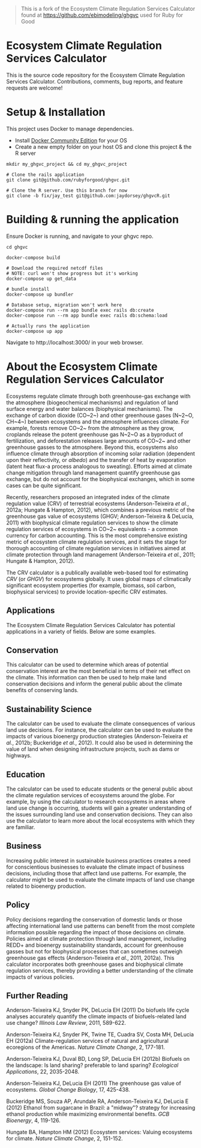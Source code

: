 > This is a fork of the Ecosystem Climate Regulation Services Calculator
> found at https://github.com/ebimodeling/ghgvc used for Ruby for Good

# Ecosystem Climate Regulation Services Calculator

This is the source code repository for the Ecosystem Climate Regulation
Services Calculator. Contributions, comments, bug reports, and
feature requests are welcome!

# Setup & Installation

This project uses Docker to manage dependencies.

* Install [Docker Community Edition](https://store.docker.com/search?offering=community&type=edition) for your OS
* Create a new empty folder on your host OS and clone this project &amp; the R server

```
mkdir my_ghgvc_project && cd my_ghgvc_project

# Clone the rails application
git clone git@github.com/rubyforgood/ghgvc.git

# Clone the R server. Use this branch for now
git clone -b fix/jay_test git@github.com:jaydorsey/ghgvcR.git
```

# Building & running the application

Ensure Docker is running, and navigate to your ghgvc repo.

```
cd ghgvc

docker-compose build

# Download the required netcdf files
# NOTE: curl won't show progress but it's working
docker-compose up get_data

# bundle install
docker-compose up bundler

# Database setup, migration won't work here
docker-compose run --rm app bundle exec rails db:create
docker-compose run --rm app bundle exec rails db:schema:load

# Actually runs the application
docker-compose up app
```

Navigate to http://localhost:3000/ in your web browser.

# About the Ecosystem Climate Regulation Services Calculator

Ecosystems regulate climate through both greenhouse-gas exchange with
the atmosphere (biogeochemical mechanisms) and regulation of land
surface energy and water balances (biophysical mechanisms). The exchange
of carbon dioxide (CO~2~) and other greenhouse gases (N~2~O, CH~4~)
between ecosystems and the atmosphere influences climate. For example,
forests remove CO~2~ from the atmosphere as they grow, croplands release
the potent greenhouse gas N~2~O as a byproduct of fertilization, and
deforestation releases large amounts of CO~2~ and other greenhouse
gasses to the atmosphere. Beyond this, ecosystems also influence climate
through absorption of incoming solar radiation (dependent upon their
reflectivity, or *albedo*) and the transfer of heat by evaporation
(latent heat flux-a process analogous to sweating). Efforts aimed at
climate change mitigation through land management quantify greenhouse
gas exchange, but do not account for the biophysical exchanges, which in
some cases can be quite significant.

Recently, researchers proposed an integrated index of the climate
regulation value (CRV) of terrestrial ecosystems (Anderson-Teixeira *et
al.*, 2012a; Hungate & Hampton, 2012), which combines a previous metric
of the greenhouse gas value of ecosystems (GHGV; Anderson-Teixeira &
DeLucia, 2011) with biophysical climate regulation services to show the
climate regulation services of ecosystems in CO~2~ equivalents - a
common currency for carbon accounting. This is the most comprehensive
existing metric of ecosystem climate regulation services, and it sets
the stage for thorough accounting of climate regulation services in
initiatives aimed at climate protection through land management
(Anderson-Teixeira *et al.*, 2011; Hungate & Hampton, 2012).

The CRV calculator is a publically available web-based tool for
estimating *CRV* (or *GHGV*) for ecosystems globally. It uses global
maps of climatically significant ecosystem properties (for example,
biomass, soil carbon, biophysical services) to provide location-specific
CRV estimates.

## Applications

The Ecosystem Climate Regulation Services Calculator has potential
applications in a variety of fields. Below are some examples.

## Conservation

This calculator can be used to determine which areas of potential
conservation interest are the most beneficial in terms of their net
effect on the climate. This information can then be used to help make
land conservation decisions and inform the general public about the
climate benefits of conserving lands.

## Sustainability Science

The calculator can be used to evaluate the climate consequences of
various land use decisions. For instance, the calculator can be used to
evaluate the impacts of various bioenergy production strategies
(Anderson-Teixeira *et al.*, 2012b; Buckeridge *et al.*, 2012). It could
also be used in determining the value of land when designing
infrastructure projects, such as dams or highways.

## Education

The calculator can be used to educate students or the general public
about the climate regulation services of ecosystems around the globe.
For example, by using the calculator to research ecosystems in areas
where land use change is occurring, students will gain a greater
understanding of the issues surrounding land use and conservation
decisions. They can also use the calculator to learn more about the
local ecosystems with which they are familiar.

## Business

Increasing public interest in sustainable business practices creates a
need for conscientious businesses to evaluate the climate impact of
business decisions, including those that affect land use patterns. For
example, the calculator might be used to evaluate the climate impacts of
land use change related to bioenergy production.

## Policy

Policy decisions regarding the conservation of domestic lands or those
affecting international land use patterns can benefit from the most
complete information possible regarding the impact of those decisions on
climate. Policies aimed at climate protection through land management,
including REDD+ and bioenergy sustainability standards, account for
greenhouse gasses but not for biophysical processes that can sometimes
outweigh greenhouse gas effects (Anderson-Teixeira *et al.*, 2011,
2012a). This calculator incorporates both greenhouse gases and
biophysical climate regulation services, thereby providing a better
understanding of the climate impacts of various policies.

## Further Reading

Anderson-Teixeira KJ, Snyder PK, DeLucia EH (2011) Do biofuels life
cycle analyses accurately quantify the climate impacts of
biofuels-related land use change? *Illinois Law Review*, 2011, 589-622.

Anderson-Teixeira KJ, Snyder PK, Twine TE, Cuadra SV, Costa MH, DeLucia
EH (2012a) Climate-regulation services of natural and agricultural
ecoregions of the Americas. *Nature Climate Change*, 2, 177-181.

Anderson-Teixeira KJ, Duval BD, Long SP, DeLucia EH (2012b) Biofuels on
the landscape: Is land sharing? preferable to land sparing? *Ecological
Applications*, 22, 2035-2048.

Anderson-Teixeira KJ, DeLucia EH (2011) The greenhouse gas value of
ecosystems. *Global Change Biology*, 17, 425-438.

Buckeridge MS, Souza AP, Arundale RA, Anderson-Teixeira KJ, DeLucia E
(2012) Ethanol from sugarcane in Brazil: a "midway"? strategy for
increasing ethanol production while maximizing environmental benefits.
*GCB Bioenergy*, 4, 119-126.

Hungate BA, Hampton HM (2012) Ecosystem services: Valuing ecosystems for
climate. *Nature Climate Change*, 2, 151-152.
